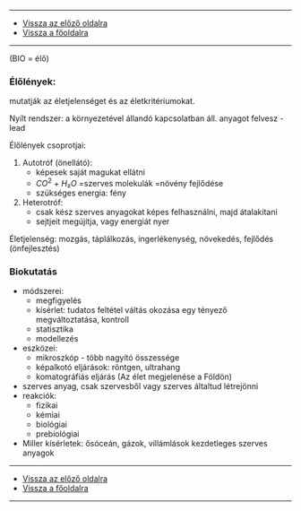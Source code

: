 
---

- [Vissza az előző oldalra](../biologia.md)
- [Vissza a főoldalra](../../../../README.md)

---

(BIO = élő)

### Élőlények:
mutatják az életjelenséget és az életkritériumokat.

Nyílt rendszer: a környezetével állandó kapcsolatban áll.
anyagot felvesz -lead

Élőlények csoprotjai:

1. Autotróf (önellátó):
   - képesek saját magukat ellátni
   - $CO^2$ + $H₂O$ =szerves molekulák =növény fejlődése
   - szükséges energia: fény
1. Heterotróf:
   - csak kész szerves anyagokat képes felhasználni, majd átalakítani
   - sejtjeit megújítja, vagy energiát nyer

Életjelenség: mozgás, táplálkozás, ingerlékenység, növekedés, fejlődés (önfejlesztés)

### Biokutatás

- módszerei:
   - megfigyelés
   - kísérlet: tudatos feltétel váltás okozása egy tényező megváltoztatása, kontroll
   - statisztika
   - modellezés
- eszközei:
   - mikroszkóp - több nagyító összessége
   - képalkotó eljárások: röntgen, ultrahang
   - komatográfiás eljárás (Az élet megjelenése a Földön)
- szerves anyag, csak szervesből vagy szerves általtud létrejönni
- reakciók:
   - fizikai
   - kémiai
   - biológiai
   - prebiológiai
- Miller kísérletek: ősóceán, gázok, villámlások kezdetleges szerves anyagok

---

- [Vissza az előző oldalra](../biologia.md)
- [Vissza a főoldalra](../../../../README.md)

---